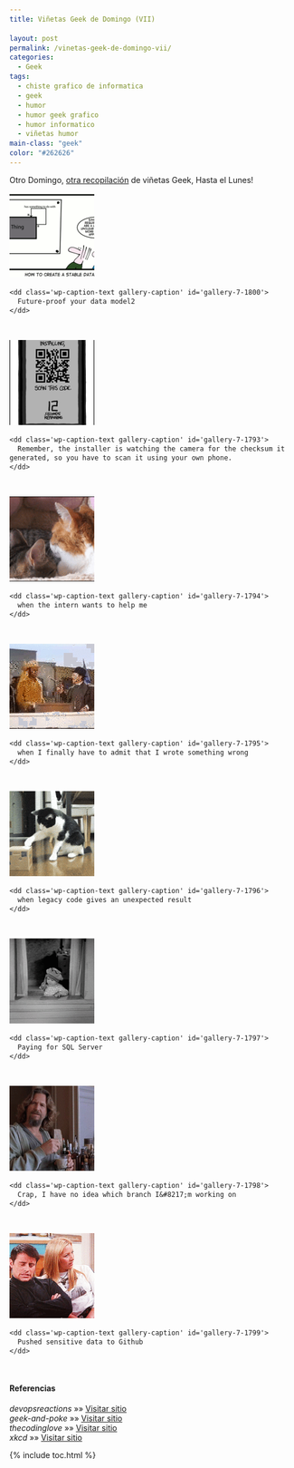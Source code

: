 ```yaml
---
title: Viñetas Geek de Domingo (VII)

layout: post
permalink: /vinetas-geek-de-domingo-vii/
categories:
  - Geek
tags:
  - chiste grafico de informatica
  - geek
  - humor
  - humor geek grafico
  - humor informatico
  - viñetas humor
main-class: "geek"
color: "#262626"
---
```

Otro Domingo, [otra recopilación][1] de viñetas Geek, Hasta el Lunes!  

<!--ad-->




<div id='gallery-7' class='gallery galleryid-1792 gallery-columns-1 gallery-size-thumbnail'>
  <dl class='gallery-item'>
    <dt class='gallery-icon landscape'>
      <a href='/assets/img/2013/07/Future-proof-your-data-model2.png'><img  src="/assets/img/2013/07/Future-proof-your-data-model2-150x150.png" class="attachment-thumbnail" alt="Future-proof your data model2" aria-describedby="gallery-7-1800" /></a>
    </dt>

    <dd class='wp-caption-text gallery-caption' id='gallery-7-1800'>
      Future-proof your data model2
    </dd>
  </dl>

  <br style="clear: both" />

  <dl class='gallery-item'>
    <dt class='gallery-icon portrait'>
      <a href='/assets/img/2013/07/QR-Code.png'><img  src="/assets/img/2013/07/QR-Code-150x150.png" class="attachment-thumbnail" alt="QR Code" aria-describedby="gallery-7-1793" /></a>
    </dt>

    <dd class='wp-caption-text gallery-caption' id='gallery-7-1793'>
      Remember, the installer is watching the camera for the checksum it generated, so you have to scan it using your own phone.
    </dd>
  </dl>

  <br style="clear: both" />

  <dl class='gallery-item'>
    <dt class='gallery-icon landscape'>
      <a href='/assets/img/2013/07/when-the-intern-wants-to-help-me.gif'><img  src="/assets/img/2013/07/when-the-intern-wants-to-help-me-150x150.gif" class="attachment-thumbnail" alt="when the intern wants to help me" aria-describedby="gallery-7-1794" /></a>
    </dt>

    <dd class='wp-caption-text gallery-caption' id='gallery-7-1794'>
      when the intern wants to help me
    </dd>
  </dl>

  <br style="clear: both" />

  <dl class='gallery-item'>
    <dt class='gallery-icon landscape'>
      <a href='/assets/img/2013/07/when-I-finally-have-to-admit-that-I-wrote-something-wrong.gif'><img  src="/assets/img/2013/07/when-I-finally-have-to-admit-that-I-wrote-something-wrong-150x150.gif" class="attachment-thumbnail" alt="when I finally have to admit that I wrote something wrong" aria-describedby="gallery-7-1795" /></a>
    </dt>

    <dd class='wp-caption-text gallery-caption' id='gallery-7-1795'>
      when I finally have to admit that I wrote something wrong
    </dd>
  </dl>

  <br style="clear: both" />

  <dl class='gallery-item'>
    <dt class='gallery-icon landscape'>
      <a href='/assets/img/2013/07/when-legacy-code-gives-an-unexpected-result.gif'><img  src="/assets/img/2013/07/when-legacy-code-gives-an-unexpected-result-150x150.gif" class="attachment-thumbnail" alt="when legacy code gives an unexpected result" aria-describedby="gallery-7-1796" /></a>
    </dt>

    <dd class='wp-caption-text gallery-caption' id='gallery-7-1796'>
      when legacy code gives an unexpected result
    </dd>
  </dl>

  <br style="clear: both" />

  <dl class='gallery-item'>
    <dt class='gallery-icon landscape'>
      <a href='/assets/img/2013/07/Paying-for-SQL-Server.gif'><img  src="/assets/img/2013/07/Paying-for-SQL-Server-150x150.gif" class="attachment-thumbnail" alt="Paying for SQL Server" aria-describedby="gallery-7-1797" /></a>
    </dt>

    <dd class='wp-caption-text gallery-caption' id='gallery-7-1797'>
      Paying for SQL Server
    </dd>
  </dl>

  <br style="clear: both" />

  <dl class='gallery-item'>
    <dt class='gallery-icon landscape'>
      <a href='/assets/img/2013/07/Crap-I-have-no-idea-which-branch-Im-working-on.gif'><img  src="/assets/img/2013/07/Crap-I-have-no-idea-which-branch-Im-working-on-150x150.gif" class="attachment-thumbnail" alt="Crap, I have no idea which branch I&#039;m working on" aria-describedby="gallery-7-1798" /></a>
    </dt>

    <dd class='wp-caption-text gallery-caption' id='gallery-7-1798'>
      Crap, I have no idea which branch I&#8217;m working on
    </dd>
  </dl>

  <br style="clear: both" />

  <dl class='gallery-item'>
    <dt class='gallery-icon landscape'>
      <a href='/assets/img/2013/07/Pushed-sensitive-data-to-Github.gif'><img  src="/assets/img/2013/07/Pushed-sensitive-data-to-Github-150x150.gif" class="attachment-thumbnail" alt="Pushed sensitive data to Github" aria-describedby="gallery-7-1799" /></a>
    </dt>

    <dd class='wp-caption-text gallery-caption' id='gallery-7-1799'>
      Pushed sensitive data to Github
    </dd>
  </dl>

  <br style="clear: both" />
</div>

#### Referencias

*devopsreactions* »» <a href="http://devopsreactions.tumblr.com/" target="_blank">Visitar sitio</a>  
*geek-and-poke* »» <a href="http://geek-and-poke.com/" target="_blank">Visitar sitio</a>  
*thecodinglove* »» <a href="http://thecodinglove.com" target="_blank">Visitar sitio</a>  
*xkcd* »» <a href="http://xkcd.com" target="_blank">Visitar sitio</a>



 [1]: https://elbauldelprogramador.com/ "Viñetas Geek de Domingo"

{% include toc.html %}

